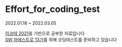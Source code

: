 # Effort_for_coding_test

<p>2022.01.18 ~ 2022.03.05</p>
<a href="https://www.youtube.com/watch?v=m-9pAwq1o3w&list=PLRx0vPvlEmdAghTr5mXQxGpHjWqSz0dgC">이코테 2021</a>을 기반으로 공부한 자료입니다<br />
<a href="https://swmaestro.org/sw/main/main.do">SW 마에스트로 13기</a>를 위해 코딩테스트를 준비하고 있습니다

